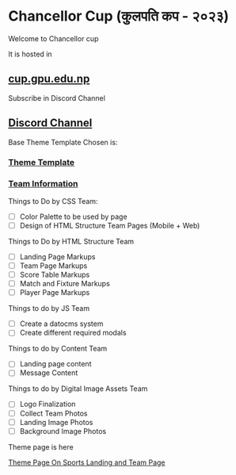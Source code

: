 # Chancellor Cup (कुलपति कप - २०२३)

Welcome to Chancellor cup

It is hosted in

## [cup.gpu.edu.np](https://cup.gpu.edu.np)


Subscribe in Discord Channel

## [Discord Channel](https://discord.gg/2UH46exm)

Base Theme Template Chosen is:

### [Theme Template](https://demo.goodlayers.com/?theme=realsoccer)

### [Team Information](Team.md)

Things to Do by CSS Team:

- [ ] Color Palette to be used by page
- [ ] Design of HTML Structure Team Pages (Mobile + Web)

Things to Do by HTML Structure Team

- [ ] Landing Page Markups
- [ ] Team Page Markups
- [ ] Score Table Markups
- [ ] Match and Fixture Markups
- [ ] Player Page Markups

Things to do by JS Team

- [ ] Create a datocms system
- [ ] Create different required modals

Things to do by Content Team

- [ ] Landing page content 
- [ ] Message Content

Things to do by Digital Image Assets Team

- [ ] Logo Finalization
- [ ] Collect Team Photos
- [ ] Landing Image Photos
- [ ] Background Image Photos

Theme page is here

[Theme Page On Sports Landing and Team Page](https://preview.themeforest.net/item/real-soccer-sport-clubs-responsive-wp-theme/full_screen_preview/8888574?_ga=2.26679101.1030200355.1673329895-342760185.1673329895)
